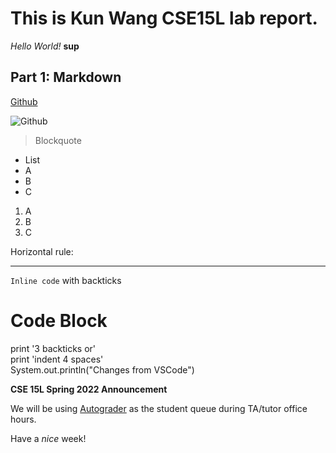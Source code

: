# This is Kun Wang CSE15L lab report.  
*Hello World!*
**sup**
## Part 1: Markdown
[Github](http://github.com)

![Github]((AUB)NC.jpg)
> Blockquote


* List
* A
* B
* C

1.  A
2.  B
3.  C

Horizontal rule: 

---

`Inline code` with backticks	 
# Code Block
print '3 backticks or'\
print 'indent 4 spaces'\
System.out.println("Changes from VSCode")

**CSE 15L Spring 2022 Announcement**

We will be using [Autograder](https://autograder.ucsd.edu) as the student queue during TA/tutor office hours.

Have a _nice_ week!


